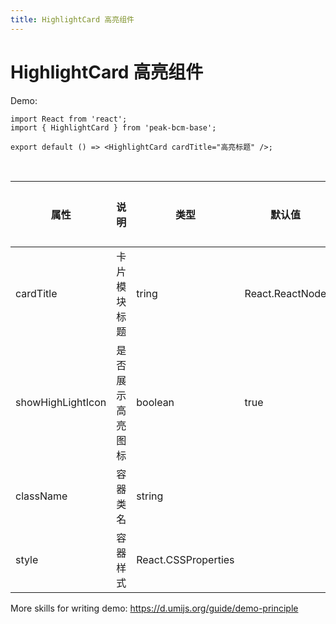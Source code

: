```yaml
---
title: HighlightCard 高亮组件
---
```


# HighlightCard 高亮组件

Demo:

```tsx
import React from 'react';
import { HighlightCard } from 'peak-bcm-base';

export default () => <HighlightCard cardTitle="高亮标题" />;
```

<br />

| 属性              | 说明             | 类型                | 默认值          | 是否必传 | 版本 |
| ----------------- | ---------------- | ------------------- | --------------- | -------- | ---- |
| cardTitle         | 卡片模块标题     | tring               | React.ReactNode |          | 否   |  |
| showHighLightIcon | 是否展示高亮图标 | boolean             | true            | 否       |      |
| className         | 容器类名         | string              |                 | 否       |      |
| style             | 容器样式         | React.CSSProperties |                 | 否       |      |

More skills for writing demo: https://d.umijs.org/guide/demo-principle
